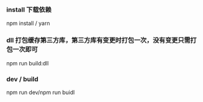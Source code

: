 ### install 下载依赖

npm install / yarn

### dll 打包缓存第三方库，第三方库有变更时打包一次，没有变更只需打包一次即可

npm run build:dll

### dev / build 

npm run dev/npm run buidl
